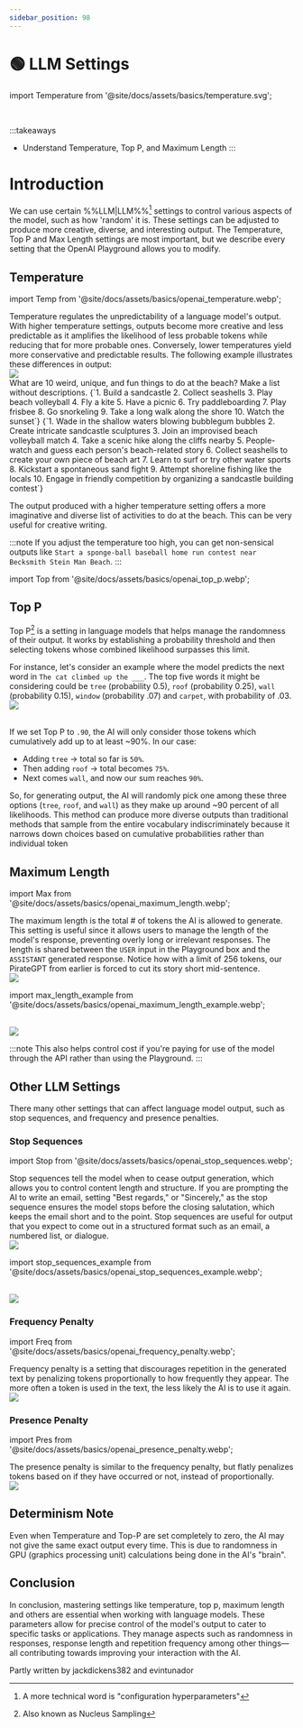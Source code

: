 ```yaml
---
sidebar_position: 98
---
```


# 🟢 LLM Settings


import Temperature from '@site/docs/assets/basics/temperature.svg';

<div style={{textAlign: 'center'}}>
  <Temperature style={{width:"100%",height:"300px",verticalAlign:"top"}}/>
</div>
<br/>

:::takeaways
- Understand Temperature, Top P, and Maximum Length
:::

# Introduction

We can use certain %%LLM|LLM%%[^a] settings to control various aspects of the model, such as how 'random' it is. These settings can be adjusted to produce more creative, diverse, and interesting output. The Temperature, Top P and Max Length settings are most important, but we describe every setting that the OpenAI Playground allows you to modify.

## Temperature

import Temp from '@site/docs/assets/basics/openai_temperature.webp';

<div className="flex flex-col sm:flex-row justify-between">
  <div>
Temperature regulates the unpredictability of a language model's output. With higher temperature settings, outputs become more creative and less predictable as it amplifies the likelihood of less probable tokens while reducing that for more probable ones. Conversely, lower temperatures yield more conservative and predictable results. The following example illustrates these differences in output:
  </div>
  <div className="mt-4 sm:mt-0 sm:ml-auto">
    <img src={Temp} className="img-docs w-20 sm:w-auto" />
  </div>
</div>

<AIInput>
What are 10 weird, unique, and fun things to do at the beach? Make a list without descriptions.
</AIInput>
<AIOutput title="ChatGPT Output (Temperature=0, Top P = 1)">
{`1. Build a sandcastle
2. Collect seashells
3. Play beach volleyball
4. Fly a kite
5. Have a picnic
6. Try paddleboarding
7. Play frisbee
8. Go snorkeling
9. Take a long walk along the shore
10. Watch the sunset`}
</AIOutput>
<AIOutput title="ChatGPT Output (Temperature=1.5, Top P = 1)">
{`1. Wade in the shallow waters blowing bubblegum bubbles
2. Create intricate sandcastle sculptures
3. Join an improvised beach volleyball match
4. Take a scenic hike along the cliffs nearby
5. People-watch and guess each person's beach-related story
6. Collect seashells to create your own piece of beach art
7. Learn to surf or try other water sports
8. Kickstart a spontaneous sand fight
9. Attempt shoreline fishing like the locals
10. Engage in friendly competition by organizing a sandcastle building contest`}
</AIOutput>

The output produced with a higher temperature setting offers a more imaginative and diverse list of activities to do at the beach. This can be very useful for creative writing.

:::note
If you adjust the temperature too high, you can get non-sensical outputs like `Start a sponge-ball baseball home run contest near Becksmith Stein Man Beach`.
:::

import Top from '@site/docs/assets/basics/openai_top_p.webp';

## Top P

Top P[^b] is a setting in language models that helps manage the randomness of their output. It works by establishing a probability threshold and then selecting tokens whose combined likelihood surpasses this limit.

<div className="flex flex-col sm:flex-row justify-between">
  <div>
For instance, let's consider an example where the model predicts the next word in <code>The cat climbed up the ___</code>. The top five words it might be considering could be <code>tree</code> (probability 0.5), <code>roof</code> (probability 0.25), <code>wall</code> (probability 0.15), <code>window</code> (probability .07) and <code>carpet</code>, with probability of .03.
  </div>
  <div className="mt-4 sm:mt-0 sm:ml-auto">
    <img src={Top} className="img-docs w-20 sm:w-auto" />
  </div>
</div>
<br/>

If we set Top P to `.90`, the AI will only consider those tokens which cumulatively add up to at least ~90%. In our case:

- Adding <code>tree</code> -> total so far is `50%`.
- Then adding <code>roof</code> -> total becomes `75%`. 
- Next comes <code>wall</code>, and now our sum reaches `90%`.  

So, for generating output, the AI will randomly pick one among these three options (<code>tree</code>, <code>roof</code>, and <code>wall</code>) as they make up around ~90 percent of all likelihoods. This method can produce more diverse outputs than traditional methods that sample from the entire vocabulary indiscriminately because it narrows down choices based on cumulative probabilities rather than individual token

## Maximum Length

import Max from '@site/docs/assets/basics/openai_maximum_length.webp';

<div className="flex flex-col sm:flex-row justify-between">
  <div>
The maximum length is the total # of tokens the AI is allowed to generate. This setting is useful since it allows users to manage the length of the model's response, preventing overly long or irrelevant responses. The length is shared between the <code>USER</code> input in the Playground box and the <code>ASSISTANT</code> generated response. Notice how with a limit of 256 tokens, our PirateGPT from earlier is forced to cut its story short mid-sentence. 
  </div>
  <div className="mt-4 sm:mt-0 sm:ml-auto">
    <img src={Max} className="img-docs w-20 sm:w-auto" />
  </div>
</div>

import max_length_example from '@site/docs/assets/basics/openai_maximum_length_example.webp';

<br/>
<div style={{textAlign: 'center'}}>
    <img src={max_length_example} className="img-docs" style={{width: "80%"}}/>
</div>

:::note
This also helps control cost if you're paying for use of the model through the API rather than using the Playground.
:::

## Other LLM Settings

There many other settings that can affect language model output, such as stop sequences, and frequency and presence penalties.

### Stop Sequences

import Stop from '@site/docs/assets/basics/openai_stop_sequences.webp';

<div className="flex flex-col sm:flex-row justify-between">
  <div>
Stop sequences tell the model when to cease output generation, which allows you to control content length and structure. If you are prompting the AI to write an email, setting "Best regards," or "Sincerely," as the stop sequence ensures the model stops before the closing salutation, which keeps the email short and to the point. Stop sequences are useful for output that you expect to come out in a structured format such as an email, a numbered list, or dialogue.
  </div>
  <div className="mt-4 sm:mt-0 sm:ml-auto">
    <img src={Stop} className="img-docs w-20 sm:w-auto" />
  </div>
</div>

import stop_sequences_example from '@site/docs/assets/basics/openai_stop_sequences_example.webp';

<br/>
<div style={{textAlign: 'center'}}>
    <img src={stop_sequences_example} className="img-docs" style={{width: "80%"}}/>
</div>

### Frequency Penalty

import Freq from '@site/docs/assets/basics/openai_frequency_penalty.webp';

<div className="flex flex-col sm:flex-row justify-between">
  <div>
Frequency penalty is a setting that discourages repetition in the generated text by penalizing tokens proportionally to how frequently they appear. The more often a token is used in the text, the less likely the AI is to use it again.
  </div>
  <div className="mt-4 sm:mt-0 sm:ml-auto">
    <img src={Freq} className="img-docs w-20 sm:w-auto" />
  </div>
</div>

### Presence Penalty

import Pres from '@site/docs/assets/basics/openai_presence_penalty.webp';

<div className="flex flex-col sm:flex-row justify-between">
  <div>
The presence penalty is similar to the frequency penalty, but flatly penalizes tokens based on if they have occurred or not, instead of proportionally.
  </div>
  <div className="mt-4 sm:mt-0 sm:ml-auto">
    <img src={Pres} className="img-docs w-20 sm:w-auto" />
  </div>
</div>




## Determinism Note

Even when Temperature and Top-P are set completely to zero, the AI may not give the same exact output every time. This is due to randomness in GPU (graphics processing unit) calculations being done in the AI's "brain".

## Conclusion

In conclusion, mastering settings like temperature, top p, maximum length and others are essential when working with language models. These parameters allow for precise control of the model's output to cater to specific tasks or applications. They manage aspects such as randomness in responses, response length and repetition frequency among other things—all contributing towards improving your interaction with the AI.




Partly written by jackdickens382 and evintunador

[^a]: A more technical word is "configuration hyperparameters"
[^b]: Also known as Nucleus Sampling
